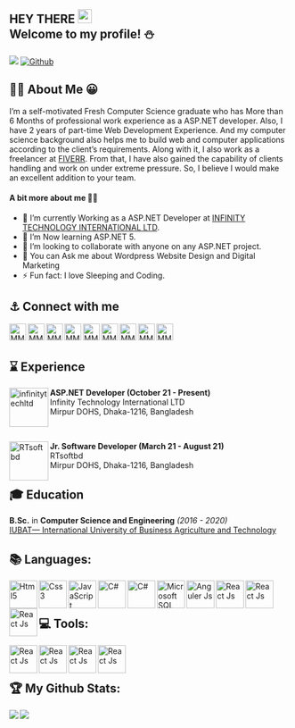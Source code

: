 ## HEY THERE <img src="https://media.giphy.com/media/hvRJCLFzcasrR4ia7z/giphy.gif" width="25px"> <br /> Welcome to my profile! :snowman:
![](https://visitor-badge.laobi.icu/badge?page_id=mmr1998.mmr1998) [![Github](https://img.shields.io/github/followers/mmr1998?label=Followers&logo=Github)](https://github.com/mmr1998)

## :walking_man: About Me 😀
I’m a self-motivated Fresh Computer Science graduate who has More than 6 Months of professional work experience as a ASP.NET developer. Also, I have 2 years of part-time Web Development Experience. And my computer science background also helps me to build web and computer applications according to the client’s requirements. Along with it, I also work as a freelancer at [FIVERR](https://www.fiverr.com/mmr1998). From that, I have also gained the capability of clients handling and work on under extreme pressure. So, I believe I would make an excellent addition to your team. 
#### A bit more about me :bowing_man:
- 🔭 I’m currently Working as a ASP.NET Developer at [INFINITY TECHNOLOGY INTERNATIONAL LTD](http://infinitytechltd.com/).
- 🌱 I’m Now learning ASP.NET 5.
- 👯 I’m looking to collaborate with anyone on any ASP.NET project.
- 💬 You can Ask me about Wordpress Website Design and Digital Marketing
- ⚡ Fun fact: I love Sleeping and Coding.

## :anchor: Connect with me 

<a href="https://www.fiverr.com/mmr1998">
  <img align="left" alt="MMR1998 | Fiverr" width="30px" height="30px" src="https://assetsv2.fiverrcdn.com/assets/favicon-32x32-23d4a3fd56a87eaf5a93ddf35a220811.png" />
</a>
<a href="https://www.upwork.com/freelancers/~018b15d7ba74ae5efd">
  <img align="left" alt="MMR1998 | Upwork" width="30px" height="30px" src="https://www.upwork.com/favicon.ico" />
</a>
<a href="https://www.facebook.com/mmr1998/">
  <img align="left" alt="MMR1998 | Facebook" width="30px" height="30px" src="https://raw.githubusercontent.com/peterthehan/peterthehan/master/assets/facebook.svg" />
</a>
<a href="https://twitter.com/MR_MMR1998">
  <img align="left" alt="MMR1998 | Twitter" width="30px" height="30px" src="https://raw.githubusercontent.com/peterthehan/peterthehan/master/assets/twitter.svg" />
</a>
<a href="https://www.linkedin.com/in/mmr1998/">
  <img align="left" alt="MMR1998 | LinkedIn" width="30px" height="30px" src="https://raw.githubusercontent.com/peterthehan/peterthehan/master/assets/linkedin.svg" />
</a>
<a href="https://join.skype.com/invite/UnKGK2JvPByc">
  <img align="left" alt="MMR1998 | Skype" width="30px" height="30px" src="https://cdn.freebiesupply.com/logos/large/2x/skype-3-logo-png-transparent.png" />
</a>
<a href="https://wa.me/01954947465">
  <img align="left" alt="MMR1998 | What's app" width="30px" height="30px" src="https://logodownload.org/wp-content/uploads/2015/04/whatsapp-logo-1.png" />
</a>
<a href="https://telegram.me/mmr1998">
  <img align="left" alt="MMR1998 | Telegram" width="30px" height="30px" src="https://www.freepnglogos.com/uploads/telegram-logo-png-0.png" />
</a>
<a href="mailto:mr.mmr1998@gmail.com">
  <img align="left" alt="MMR1998 | Gmail" width="30px" height="30px" src="https://ssl.gstatic.com/ui/v1/icons/mail/rfr/gmail.ico" />
</a>
<br />

<br />

## :hourglass: Experience

<p>
<img align="left" alt="infinitytechltd" width="70px"  src="http://infinitytechltd.com/public/uploads/settings/2021-09-16-06-51-35-Infinity%20logo.jpg" />
<Span><b>ASP.NET Developer (October 21 - Present)</b></span><br />
<Span>Infinity Technology International LTD</span><br />
<Span>Mirpur DOHS, Dhaka-1216, Bangladesh</span>
</p>
<br />
<p>
<img align="left" alt="RTsoftbd" width="70px"  height="70px"  src="http://rtsoftbd.com/wp-content/uploads/2021/04/rtsoft_logo.png" />
<Span><b>Jr. Software Developer (March 21 - August 21)</b></span><br />
<Span>RTsoftbd</span><br />
<Span>Mirpur DOHS, Dhaka-1216, Bangladesh</span>
</p>



## 🎓 Education 

<b>B.Sc.</b> in <b>Computer Science and Engineering</b> <i>(2016 - 2020)</i><br />
[IUBAT— International University of Business Agriculture and Technology](https://iubat.edu/)



## :books: Languages:
<a href="#">
  <img align="left" alt="Html5" width="50px" height="50px" src="https://cdn.pixabay.com/photo/2017/08/05/11/16/logo-2582748_640.png" title="Html5" />
</a>
<a href="#">
  <img align="left" alt="Css3" width="50px" height="50px" src="https://cdn.pixabay.com/photo/2017/08/05/11/16/logo-2582747_1280.png" title="Css3" />
</a>
<a href="#">
  <img align="left" alt="JavaScript" width="50px" height="50px" src="https://png.pngitem.com/pimgs/s/524-5249023_js-javascript-logo-hd-png-download.png" title="JavaScript" />
</a>
<a href="#">
  <img align="left" alt="C#" width="50px" height="50px" src="https://cdn.imgbin.com/19/5/9/imgbin-c-programming-language-logo-microsoft-visual-studio-net-framework-javascript-icon-x2vvzpHKBmQaYkXV2vQ67GPY7.jpg" title="C#" />
</a>
<a href="#">
  <img align="left" alt="C#" width="50px" height="50px" src="https://forge.autodesk.com/sites/default/files/2019-04/1200px-.net_core_logo.svg.png" title="ASP.NET Core" />
</a>
<a href="#">
  <img align="left" alt="Microsoft SQL Server" width="50px" height="50px" src="https://kontext.tech/api/flex/medias/obj-1713" title="Microsoft SQL Server" />
</a>
<a href="#">
  <img align="left" alt="Anguler Js" width="50px" height="50px" src="https://cdn.freebiesupply.com/logos/large/2x/angular-icon-1-logo-png-transparent.png" title="Anguler Js" />
</a>
<a href="#">
  <img align="left" alt="React Js" width="50px" height="50px" src="https://spng.pngfind.com/pngs/s/430-4309307_react-js-transparent-logo-hd-png-download.png" title="React Js" />
</a>
<a href="#">
  <img align="left" alt="React Js" width="50px" height="50px" src="https://www.pngall.com/wp-content/uploads/5/Python-PNG.png" title="Python" />
</a>
<a href="#">
  <img align="left" alt="React Js" width="50px" height="50px" src="https://www.scottbrownconsulting.com/wp-content/uploads/2016/12/php7.png" title="PHP" />
</a>


<br />

<br />


## :computer: Tools:

<a href="#">
  <img align="left" alt="React Js" width="50px" height="50px" src="https://cdn-icons-png.flaticon.com/512/906/906324.png" title="Visual Studio" />
</a>
<a href="#">
  <img align="left" alt="React Js" width="50px" height="50px" src="https://www.kindpng.com/picc/m/21-215460_microsoft-sql-server-logo-png-microsoft-sql-server.png" title="Microsoft SQL Server" />
</a>
<a href="#">
  <img align="left" alt="React Js" width="50px" height="50px" src="https://www.freelogovectors.net/wp-content/uploads/2021/09/adobe-photoshop-logo-freelogovectors.net_.png" title="Adobe Photoshop" />
</a>
<a href="#">
  <img align="left" alt="React Js" width="50px" height="50px" src="https://upload.wikimedia.org/wikipedia/commons/thumb/0/0c/Microsoft_Office_logo_%282013%E2%80%932019%29.svg/202px-Microsoft_Office_logo_%282013%E2%80%932019%29.svg.png" title="Microsoft Office" />
</a>

<br />


<br />

## :trophy: My Github Stats:

<div>
<a href="https://github-readme-stats.vercel.app/api?username=mmr1998&theme=tokyonight">
  <img  align="left" src="https://github-readme-stats.vercel.app/api?username=mmr1998&count_private=true&show_icons=true&theme=tokyonight" />
</a>
<a href="https://github-readme-stats.vercel.app/api/top-langs/?username=mmr1998&hide=php&theme=tokyonight">
  <img align="left" src="https://github-readme-stats.vercel.app/api/top-langs/?username=mmr1998&hide=php&theme=tokyonight" />
</a>
</div>






